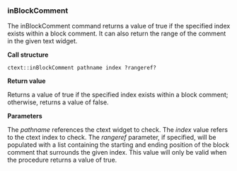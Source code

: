 ### inBlockComment

The inBlockComment command returns a value of true if the specified index exists within a block comment.  It can also return the range of the comment in the given text widget.

**Call structure**

`ctext::inBlockComment pathname index ?rangeref?`

**Return value**

Returns a value of true if the specified index exists within a block comment; otherwise, returns a value of false.

**Parameters**

The _pathname_ references the ctext widget to check.  The _index_ value refers to the ctext index to check.  The _rangeref_ parameter, if specified, will be populated with a list containing the starting and ending position of the block comment that surrounds the given index.  This value will only be valid when the procedure returns a value of true.
